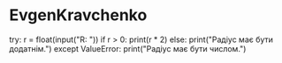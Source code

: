 # EvgenKravchenko
try:
    r = float(input("R: "))
    if r > 0:
        print(r * 2)
    else:
        print("Радіус має бути додатнім.")
except ValueError:
    print("Радіус має бути числом.")
